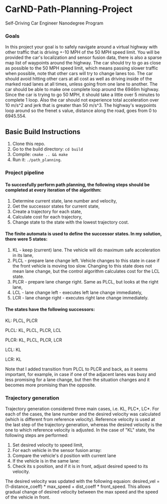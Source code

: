 # CarND-Path-Planning-Project
Self-Driving Car Engineer Nanodegree Program
   
### Goals
In this project your goal is to safely navigate around a virtual highway with other traffic that is driving +-10 MPH of the 50 MPH speed limit. You will be provided the car's localization and sensor fusion data, there is also a sparse map list of waypoints around the highway. The car should try to go as close as possible to the 50 MPH speed limit, which means passing slower traffic when possible, note that other cars will try to change lanes too. The car should avoid hitting other cars at all cost as well as driving inside of the marked road lanes at all times, unless going from one lane to another. The car should be able to make one complete loop around the 6946m highway. Since the car is trying to go 50 MPH, it should take a little over 5 minutes to complete 1 loop. Also the car should not experience total acceleration over 10 m/s^2 and jerk that is greater than 50 m/s^3. The highway's waypoints loop around so the frenet s value, distance along the road, goes from 0 to 6945.554.

## Basic Build Instructions

1. Clone this repo.
2. Go to the build directory: `cd build`
3. Compile: `cmake .. && make`
4. Run it: `./path_planning`.

### Project pipeline

#### To succesfully perform path planning, the following steps should be completed at every iteration of the algorithm:
1. Determine current state, lane number and velocity,
2. Get the successor states for current state,
3. Create a trajectory for each state,
4. Calculate cost for each trajectory,
5. Change state to the state with the lowest trajectory cost.

#### The finite automata is used to define the successor states. In my solution, there were 5 states:
1. KL - keep (current) lane. The vehicle will do maximum safe acceleration in its lane,
2. PLCL - prepare lane change left. Vehicle changes to this state in case if the front vehicle is moving too slow. Changing to this state does not mean lane change, but the control algorithm calculates cost for the LCL state.
3. PLCR - prepare lane change right. Same as PLCL, but looks at the right lane,
4. LCL - lane change left - executes left lane change immediately,
5. LCR - lane change right - executes right lane change immediately.

#### The states have the following successors:

KL: PLCL, PLCR

PLCL: KL, PLCL, PLCR, LCL

PLCR: KL, PLCL, PLCR, LCR

LCL: KL

LCR: KL


Note that I added transition from PLCL to PLCR and back, as it seems important, for example, in case if one of the adjacent lanes was busy and less promising for a lane change, but then the situation changes and it becomes more promising than the opposite.

### Trajectory generation

Trajectory generation considered three main cases, i.e. KL, PLC*, LC*. For each of the cases, the lane number and the desired velocity was calculated (which is different from reference velocity). Reference velocity is used at the last step of the trajectory generation, whereas the desired velocity is the one to which reference velocity is adjusted.
In the case of "KL" state, the following steps are performed:

1. Set desired velocity to speed limit,
2. For each vehicle in the sensor fusion array:
3. Compare the vehicle's d position with current lane
4. If the vehicle is in the same lane:
5. Check its s position, and if it is in front, adjust desired speed to its velocity.

The desired velocity was updated with the following equaion: desired_vel = (1-distance_coeff) * max_speed + dist_coeff * front_speed.
This allows gradual change of desired velocity between the max speed and the speed of the vehicle in front.

